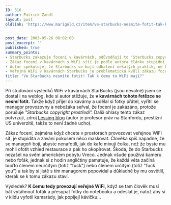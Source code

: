 ```yaml
---
ID: 316
author: Patrick Zandl
layout: post
oldlink: 'https://www.marigold.cz/item/ve-starbucks-nesmite-fotit-tak-k-cemu-to-wifi-maji

  '
post_date: 2003-05-26 08:02:00
post_excerpt: ''
published: true
summary_points:
- Starbucks zakazuje focení v kavárnách, odůvodňují to "Starbucks copyright prostředí".
- Zákaz focení v kavárnách s WiFi sítí je podle autora článku stupidní.
- Autor spekuluje, že Starbucks se bojí odhalení nekalých praktik, ne kopírování designu.
- Veřejná WiFi v kavárnách Starbucks je problematická kvůli zákazu focení.
title: "Ve StarBucks nesmíte fotit! Tak k čemu to WiFi mají?"
---
```


<p>
Při studování výsledků WiFi v kavárnách StarBucks (jsou nevalné) jsem se dostal i na weblog, kde si autor stěžuje, že <STRONG>v kavárnách tohoto řetězce se nesmí fotit.</STRONG> Takže když přijel do kavárny a udělal si fotky přátel, vyřítil se managor provozovny a nebožáka seřval, že focení je zakázáno, protože porušuje <EM>"Starbucks copyright prostředí".</EM> Další ohlasy tento zákaz potvrzují, zdroj <A href="http://cyberlaw.stanford.edu/lessig/blog/archives/2003_05.shtml#001223" target=_blank>Lessing blog</A> (autor je profesor práv na Stanfordu, prestižní US univerzitě, takže to není žádné ucho).</p>

<p>
Zákaz focení, zejména když chcete v prostorách provozovat veřejnou WiFi síť, je stupidita a zavání pokusem něco maskovat. Člověka spíš napadne, že se managoři bojí, abyste nenafotili, jak do kafe mixují čolka, než že byste mu mohli ofotit vzhled restaurace a pak ho okopírovat. Škoda, že do Starbucks nezašel na svém americkém pobytu Vreco. Jednak všude používá kameru nebo foťák, jednak si z hodin angličtiny pamatuje, že každá věta začíná buďto členem neurčitým (totiž "fuck") nebo členem určitým (totiž "fuck you") a tak by si jistě s tím managorem popovídal a důkladně by mu osvětlil, kterak se k tomu zákazu staví. </p>

<p>
Výsledek? <STRONG>K čemu tedy provozují veřejné WiFi,</STRONG> když se tam člověk musí bát vytáhnout foťák a přesypat fotky do notebooku a odeslat je, natož aby si v klidu vyfotil kamarády, jak popíjejí kávičku...</p>